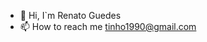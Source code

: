 - 👋 Hi, I`m Renato Guedes
- 📫 How to reach me tinho1990@gmail.com

<!---
Saladinha/Saladinha is a ✨ special ✨ repository because its `README.md` (this file) appears on your GitHub profile.
You can click the Preview link to take a look at your changes.
--->
